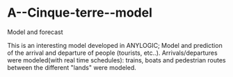 # A--Cinque-terre--model
Model and forecast

This is an interesting model developed in ANYLOGIC;
Model and prediction of the arrival and departure of people (tourists, etc..).
Arrivals/departures were modeled(with real time schedules): trains, boats and pedestrian routes between the different "lands" 
were modeled.
